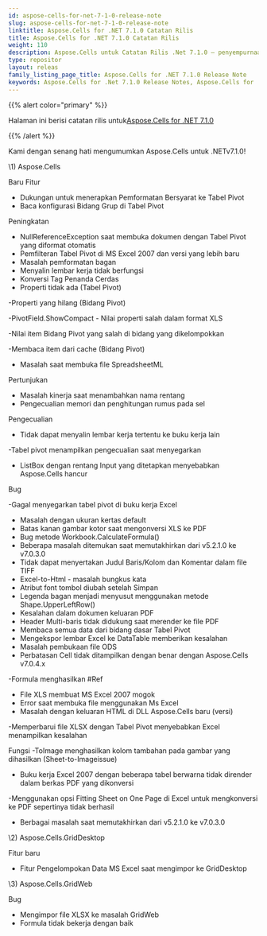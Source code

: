 ```yaml
---
id: aspose-cells-for-net-7-1-0-release-note
slug: aspose-cells-for-net-7-1-0-release-note
linktitle: Aspose.Cells for .NET 7.1.0 Catatan Rilis
title: Aspose.Cells for .NET 7.1.0 Catatan Rilis
weight: 110
description: Aspose.Cells untuk Catatan Rilis .Net 7.1.0 – penyempurnaan terbaru, fitur baru, dan perbaikan
type: repositor
layout: releas
family_listing_page_title: Aspose.Cells for .NET 7.1.0 Release Note
keywords: Aspose.Cells for .Net 7.1.0 Release Notes, Aspose.Cells for .Net 7.1.0 updates and fixe
---
```

{{% alert color="primary" %}} 

 Halaman ini berisi catatan rilis untuk[Aspose.Cells for .NET 7.1.0](https://releases.aspose.com/cells/net/new-releases/aspose.cells-for-.net-7.1.0/)

{{% /alert %}} 

 Kami dengan senang hati mengumumkan Aspose.Cells untuk .NETv7.1.0!

\1)
Aspose.Cells 

Baru
 Fitur

- Dukungan untuk menerapkan Pemformatan Bersyarat ke Tabel Pivot
- Baca konfigurasi Bidang Grup di Tabel Pivot

 Peningkatan

- NullReferenceException saat membuka dokumen dengan Tabel Pivot yang diformat otomatis
- Pemfilteran Tabel Pivot di MS Excel 2007 dan versi yang lebih baru
- Masalah pemformatan bagan
- Menyalin lembar kerja tidak berfungsi
- Konversi Tag Penanda Cerdas
- Properti tidak ada (Tabel Pivot)

 -Properti yang hilang (Bidang Pivot)

 -PivotField.ShowCompact - Nilai properti salah dalam format XLS

 -Nilai item Bidang Pivot yang salah di bidang yang dikelompokkan

 -Membaca item dari cache (Bidang Pivot)

- Masalah saat membuka file SpreadsheetML

 Pertunjukan

- Masalah kinerja saat menambahkan nama rentang
- Pengecualian memori dan penghitungan rumus pada sel

 Pengecualian

- Tidak dapat menyalin lembar kerja tertentu ke buku kerja lain

 -Tabel pivot menampilkan pengecualian saat menyegarkan

- ListBox dengan rentang Input yang ditetapkan menyebabkan Aspose.Cells hancur

Bug

 -Gagal menyegarkan tabel pivot di buku kerja Excel

- Masalah dengan ukuran kertas default
- Batas kanan gambar kotor saat mengonversi XLS ke PDF
- Bug metode Workbook.CalculateFormula()
- Beberapa masalah ditemukan saat memutakhirkan dari v5.2.1.0 ke v7.0.3.0
- Tidak dapat menyertakan Judul Baris/Kolom dan Komentar dalam file TIFF
- Excel-to-Html - masalah bungkus kata
- Atribut font tombol diubah setelah Simpan
- Legenda bagan menjadi menyusut menggunakan metode Shape.UpperLeftRow()
- Kesalahan dalam dokumen keluaran PDF
- Header Multi-baris tidak didukung saat merender ke file PDF
- Membaca semua data dari bidang dasar Tabel Pivot
- Mengekspor lembar Excel ke DataTable memberikan kesalahan
- Masalah pembukaan file ODS
- Perbatasan Cell tidak ditampilkan dengan benar dengan Aspose.Cells v7.0.4.x

 -Formula menghasilkan #Ref

- File XLS membuat MS Excel 2007 mogok
- Error saat membuka file menggunakan Ms Excel
- Masalah dengan keluaran HTML di DLL Aspose.Cells baru (versi)

 -Memperbarui file XLSX dengan Tabel Pivot menyebabkan Excel menampilkan kesalahan

 Fungsi -ToImage menghasilkan kolom tambahan pada gambar yang dihasilkan (Sheet-to-Imageissue)

- Buku kerja Excel 2007 dengan beberapa tabel berwarna tidak dirender dalam berkas PDF yang dikonversi

 -Menggunakan opsi Fitting Sheet on One Page di Excel untuk mengkonversi ke PDF sepertinya tidak berhasil

- Berbagai masalah saat memutakhirkan dari v5.2.1.0 ke v7.0.3.0

 \2) Aspose.Cells.GridDesktop

 Fitur baru

- Fitur Pengelompokan Data MS Excel saat mengimpor ke GridDesktop

 \3) Aspose.Cells.GridWeb



Bug

- Mengimpor file XLSX ke masalah GridWeb
- Formula tidak bekerja dengan baik
